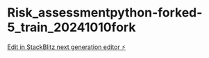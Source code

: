 # Risk_assessmentpython-forked-5_train_20241010fork

[Edit in StackBlitz next generation editor ⚡️](https://stackblitz.com/~/github.com/chiefsfumes/Risk_assessmentpython-forked-5_train_20241010fork)
